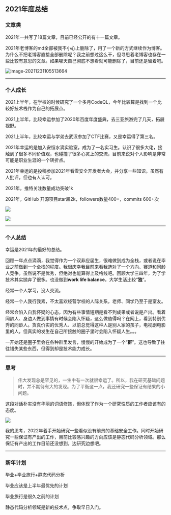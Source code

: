 ## 2021年度总结

### 文章类

2021年一共写了18篇文章，目前已经公开的有十一篇文章。

2021年老博客的md全部被我不小心上删除了，用了一个新的方式继续作为博客。为什么不把老博客直接全部删除呢？我之前想过这么干，但寻思着老博客也存在一些比较有意思的文章。如果哪天自己彻底不想看就可能删除了，目前还是留着吧。

![image-20211231105513664](https://cdn.jsdelivr.net/gh/SummerSec/Images/20u5520ec20u5520ec.png)

---



### 个人成长

2021上半年，在学校的时候研究了一个多月CodeQL，今年比较算是找到一个比较好技术栈作为自己的拓展点。

2021上半年，比较幸运参加了2020年百度年度盛典，去三亚旅游完了几天，拓展视野。

2021上半年，比较幸运与学弟去武汉参加了CTF比赛，又是幸运得了第三名。

2021年幸运的是加入安恒水滴实验室，成为了一名实习生。认识了很多大佬，接触到了很多不同价值观，也碰撞了很多心灵上的交流，目前来说对个人影响是非常可能是职业生涯的一个转折点。

2021年幸运的是投稿参加2021年看雪安全开发者大会，并分享一些知识。虽然有人批评，但也有人认可。

2021年，推特关注数量成功突破1k

2021年，GitHub 开源项目star超2k，followers数量400+，commits 600+次



![](https://cdn.jsdelivr.net/gh/SummerSec/Images/50u3050ec50u3050ec.png)



![](https://cdn.jsdelivr.net/gh/SummerSec/Images/22u3122ec22u3122ec.png)





---

### 个人总结

幸运是2021年的最好的总结。

回顾一年点点滴滴，我觉得作为一个双非应届生，很难做到成为全栈，或者说在毕业之前做到一个全栈的程度。我很庆幸我目前来看我选对了一个方向、赛道和同龄人竞争。虽然说不是优秀，但绝对也能算得上及格线吧。回顾大学三四年，为了学技术其实抛弃了很多。也没做到**work life balance**，大学生活比较“**独**”。

经常一个人学习，没人交流。

经常一个人我行我素，不太喜欢经营学校的人际关系，老师、同学乃至于是室友。

经常会陷入自我怀疑的心态，因为有些事情短期是看不到成果或者说是产出。看着同龄人、身边人做到事情有时候会陷入怀疑，这么做值得吗？在网上，看到特别优秀的同龄人。货真价实的优秀人、以前总觉得这种人是别人家的孩子，电视剧电影里的人，但真实的发生在自己所接触的圈子里时会陷入怀疑人生。。。

一开始还是圈子里会在各种群里发言，慢慢的开始成为了一个“**群**”。这也导致了往往错失某些东西，但得到却是技术能力成长。







---



### 思考

> 伟大发现总是罕见的，一生中有一次就很幸运了。所以，我在研究基础问题时，并不期待有大的发现。为了平衡这一点，我还研究一些保证有结果的小问题。

这段对话朴实没有华丽的词语修饰，但体现了作为一个研究性质的工作者应该有的态度。

![](https://cdn.jsdelivr.net/gh/SummerSec/Images/9u419ec9u419ec.png)

我的思考，2022年着手开始研究一些看似没有前景的基础安全工作。同时开始研究一些保证有产出的工作，目前比较感兴趣的方向应该是静态代码分析领域。那么保证有产出的工作目前还没想到，边研究边想吧。





---

### 新年计划

毕业+毕业旅行+静态代码分析

毕业应该是上半年最优先的计划

毕业旅行是很久之前的计划

静态代码分析领域是新的技术点，争取早日入门。